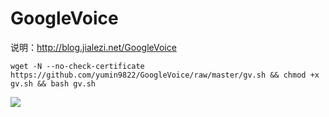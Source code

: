 # GoogleVoice

说明：http://blog.jialezi.net/GoogleVoice


```
wget -N --no-check-certificate https://github.com/yumin9822/GoogleVoice/raw/master/gv.sh && chmod +x gv.sh && bash gv.sh

```


![](https://i.imgur.com/UBukzgV.gif)
